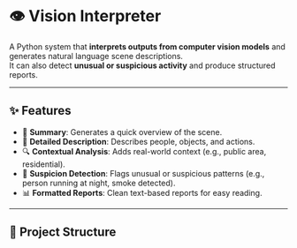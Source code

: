 # 👁️ Vision Interpreter

A Python system that **interprets outputs from computer vision models** and generates natural language scene descriptions.  
It can also detect **unusual or suspicious activity** and produce structured reports.

---

## ✨ Features
- 📝 **Summary**: Generates a quick overview of the scene.  
- 📖 **Detailed Description**: Describes people, objects, and actions.  
- 🔍 **Contextual Analysis**: Adds real-world context (e.g., public area, residential).  
- 🚨 **Suspicion Detection**: Flags unusual or suspicious patterns (e.g., person running at night, smoke detected).  
- 📊 **Formatted Reports**: Clean text-based reports for easy reading.  

---

## 📂 Project Structure
